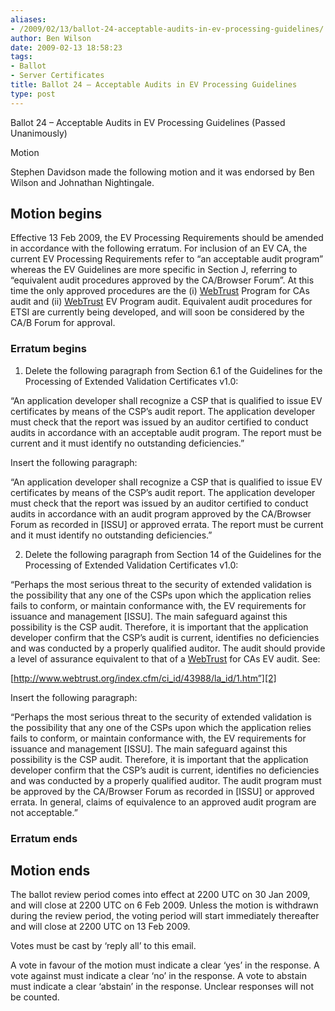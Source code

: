 ```yaml
---
aliases:
- /2009/02/13/ballot-24-acceptable-audits-in-ev-processing-guidelines/
author: Ben Wilson
date: 2009-02-13 18:58:23
tags:
- Ballot
- Server Certificates
title: Ballot 24 – Acceptable Audits in EV Processing Guidelines
type: post
---
```


Ballot 24 – Acceptable Audits in EV Processing Guidelines (Passed Unanimously)

Motion

Stephen Davidson made the following motion and it was endorsed by Ben Wilson and Johnathan Nightingale.

## Motion begins

Effective 13 Feb 2009, the EV Processing Requirements should be amended in accordance with the following erratum. For inclusion of an EV CA, the current EV Processing Requirements refer to “an acceptable audit program” whereas the EV Guidelines are more specific in Section J, referring to “equivalent audit procedures approved by the CA/Browser Forum”. At this time the only approved procedures are the (i) [WebTrust][1] Program for CAs audit and (ii) [WebTrust][1] EV Program audit. Equivalent audit procedures for ETSI are currently being developed, and will soon be considered by the CA/B Forum for approval.

### Erratum begins

1. Delete the following paragraph from Section 6.1 of the Guidelines for the Processing of Extended Validation Certificates v1.0:

“An application developer shall recognize a CSP that is qualified to issue EV certificates by means of the CSP’s audit report. The application developer must check that the report was issued by an auditor certified to conduct audits in accordance with an acceptable audit program. The report must be current and it must identify no outstanding deficiencies.”

Insert the following paragraph:

“An application developer shall recognize a CSP that is qualified to issue EV certificates by means of the CSP’s audit report. The application developer must check that the report was issued by an auditor certified to conduct audits in accordance with an audit program approved by the CA/Browser Forum as recorded in \[ISSU\] or approved errata. The report must be current and it must identify no outstanding deficiencies.”

2. Delete the following paragraph from Section 14 of the Guidelines for the Processing of Extended Validation Certificates v1.0:

“Perhaps the most serious threat to the security of extended validation is the possibility that any one of the CSPs upon which the application relies fails to conform, or maintain conformance with, the EV requirements for issuance and management \[ISSU\]. The main safeguard against this possibility is the CSP audit. Therefore, it is important that the application developer confirm that the CSP’s audit is current, identifies no deficiencies and was conducted by a properly qualified auditor. The audit should provide a level of assurance equivalent to that of a [WebTrust][1] for CAs EV audit. See:

[http://www.webtrust.org/index.cfm/ci_id/43988/la_id/1.htm”][2]

Insert the following paragraph:

“Perhaps the most serious threat to the security of extended validation is the possibility that any one of the CSPs upon which the application relies fails to conform, or maintain conformance with, the EV requirements for issuance and management \[ISSU\]. The main safeguard against this possibility is the CSP audit. Therefore, it is important that the application developer confirm that the CSP’s audit is current, identifies no deficiencies and was conducted by a properly qualified auditor. The audit program must be approved by the CA/Browser Forum as recorded in \[ISSU\] or approved errata. In general, claims of equivalence to an approved audit program are not acceptable.”

### Erratum ends

## Motion ends

The ballot review period comes into effect at 2200 UTC on 30 Jan 2009, and will close at 2200 UTC on 6 Feb 2009. Unless the motion is withdrawn during the review period, the voting period will start immediately thereafter and will close at 2200 UTC on 13 Feb 2009.

Votes must be cast by ‘reply all’ to this email.

A vote in favour of the motion must indicate a clear ‘yes’ in the response. A vote against must indicate a clear ‘no’ in the response. A vote to abstain must indicate a clear ‘abstain’ in the response. Unclear responses will not be counted.

[1]: /wiki/WebTrust
[2]: http://www.webtrust.org/index.cfm/ci_id/43988/la_id/1.htm%E2%80%9D